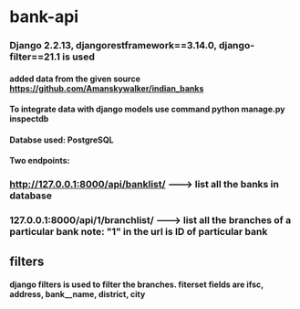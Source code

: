 # bank-api

### Django 2.2.13, djangorestframework==3.14.0, django-filter==21.1 is used
#### added data from the given source https://github.com/Amanskywalker/indian_banks

#### To integrate data with django models use command python manage.py inspectdb


#### Databse used: PostgreSQL

#### Two endpoints:

### http://127.0.0.1:8000/api/banklist/    ---> list all the banks in database
### 127.0.0.1:8000/api/1/branchlist/       ---> list all the branches of a particular bank   note: "1" in the url is ID of particular bank

## filters

#### django filters is used to filter the branches. fiterset fields are ifsc, address, bank__name, district, city

